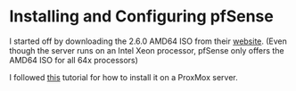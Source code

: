 # Installing and Configuring pfSense

I started off by downloading the 2.6.0 AMD64 ISO from their [website](https://www.pfsense.org/download/).
(Even though the server runs on an Intel Xeon processor, pfSense only offers the AMD64 ISO for all 64x processors)

I followed [this](https://www.virtualizationhowto.com/2022/08/pfsense-proxmox-install-process-and-configuration/) tutorial for how to install it on a ProxMox server.
